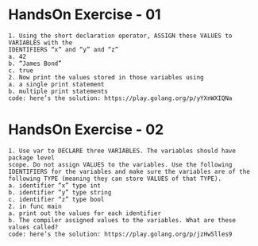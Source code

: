 # HandsOn Exercise - 01
    1. Using the short declaration operator, ASSIGN these VALUES to VARIABLES with the
    IDENTIFIERS “x” and “y” and “z”
    a. 42
    b. “James Bond”
    c. true
    2. Now print the values stored in those variables using
    a. a single print statement
    b. multiple print statements
    code: here’s the solution: https://play.golang.org/p/yYXnWXIQNa
  
# HandsOn Exercise - 02
    1. Use var to DECLARE three VARIABLES. The variables should have package level
    scope. Do not assign VALUES to the variables. Use the following IDENTIFIERS for the variables and make sure the variables are of the following TYPE (meaning they can store VALUES of that TYPE).
    a. identifier “x” type int
    b. identifier “y” type string
    c. identifier “z” type bool
    2. in func main
    a. print out the values for each identifier
    b. The compiler assigned values to the variables. What are these values called?
    code: here’s the solution: https://play.golang.org/p/jzHwSlles9
